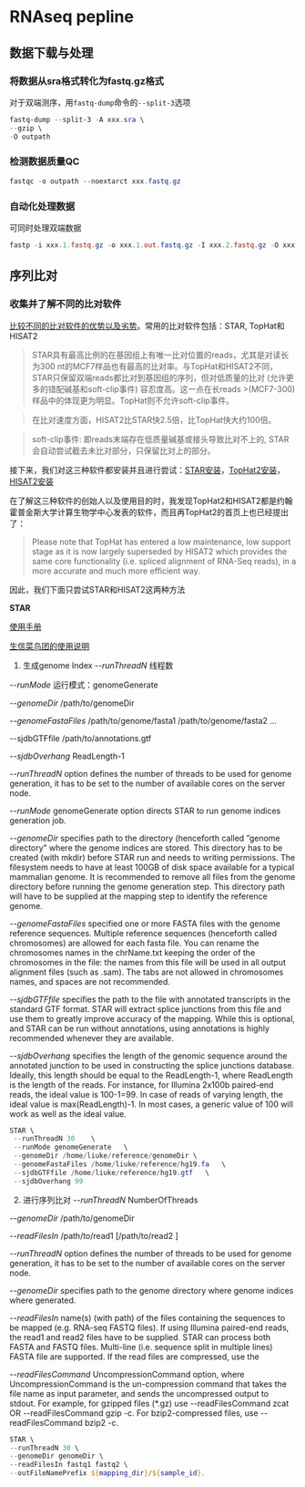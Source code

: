 # RNAseq pepline

## 数据下载与处理
### 将数据从sra格式转化为fastq.gz格式
对于双端测序，用`fastq-dump`命令的`--split-3`选项
```powershell
fastq-dump --split-3 -A xxx.sra \
--gzip \
-O outpath 
```
  
### 检测数据质量QC
```powershell
fastqc -o outpath --noextarct xxx.fastq.gz
```

### 自动化处理数据
可同时处理双端数据
```powershell
fastp -i xxx.1.fastq.gz -o xxx.1.out.fastq.gz -I xxx.2.fastq.gz -O xxx.2.out.fastq.gz
```

## 序列比对

### 收集并了解不同的比对软件
[比较不同的比对软件的优势以及劣势](https://blog.csdn.net/qazplm12_3/article/details/76700045)。常用的比对软件包括：STAR, TopHat和HISAT2
>STAR具有最高比例的在基因组上有唯一比对位置的reads，尤其是对读长为300 nt的MCF7样品也有最高的比对率。与TopHat和HISAT2不同，STAR只保留双端reads都比对到基因组的序列，但对低质量的比对 (允许更多的错配碱基和soft-clip事件) 容忍度高。这一点在长reads >(MCF7-300)样品中的体现更为明显。TopHat则不允许soft-clip事件。

>在比对速度方面，HISAT2比STAR快2.5倍，比TopHat快大约100倍。

>soft-clip事件: 即reads末端存在低质量碱基或接头导致比对不上的, STAR会自动尝试截去未比对部分，只保留比对上的部分。

接下来，我们对这三种软件都安装并且进行尝试：[STAR安装](https://github.com/alexdobin/STAR)，[TopHat2安装](http://ccb.jhu.edu/software/tophat/index.shtml)，[HISAT2安装](https://ccb.jhu.edu/software/hisat2/index.shtml)

在了解这三种软件的创始人以及使用目的时，我发现TopHat2和HISAT2都是约翰霍普金斯大学计算生物学中心发表的软件，而且再TopHat2的首页上也已经提出了：
>Please note that TopHat has entered a low maintenance, low support stage as it is now largely superseded by HISAT2 which provides the same core functionality (i.e. spliced alignment of RNA-Seq reads), in a more accurate and much more efficient way.

因此，我们下面只尝试STAR和HISAT2这两种方法

**STAR**

[使用手册](https://github.com/alexdobin/STAR/blob/master/doc/STARmanual.pdf)

[生信菜鸟团的使用说明](http://www.bio-info-trainee.com/727.html)

1. 生成genome Index
*--runThreadN* 线程数

*--runMode* 运行模式：genomeGenerate

*--genomeDir* /path/to/genomeDir

*--genomeFastaFiles* /path/to/genome/fasta1 /path/to/genome/fasta2 ...

--sjdbGTFfile /path/to/annotations.gtf

*--sjdbOverhang* ReadLength-1

*--runThreadN* option defines the number of threads to be used for genome generation, it has to be set to the number of available cores on the server node.

*--runMode* genomeGenerate option directs STAR to run genome indices generation job.

*--genomeDir* specifies path to the directory (henceforth called ”genome directory” where the
genome indices are stored. This directory has to be created (with mkdir) before STAR run
and needs to writing permissions. The filesystem needs to have at least 100GB of disk space
available for a typical mammalian genome. It is recommended to remove all files from the
genome directory before running the genome generation step. This directory path will have to
be supplied at the mapping step to identify the reference genome.

*--genomeFastaFiles* specified one or more FASTA files with the genome reference sequences.
Multiple reference sequences (henceforth called chromosomes) are allowed for each fasta file.
You can rename the chromosomes names in the chrName.txt keeping the order of the chromosomes
in the file: the names from this file will be used in all output alignment files (such as
.sam). The tabs are not allowed in chromosomes names, and spaces are not recommended.

*--sjdbGTFfile* specifies the path to the file with annotated transcripts in the standard GTF
format. STAR will extract splice junctions from this file and use them to greatly improve
accuracy of the mapping. While this is optional, and STAR can be run without annotations,
using annotations is highly recommended whenever they are available.

*--sjdbOverhang* specifies the length of the genomic sequence around the annotated junction
to be used in constructing the splice junctions database. Ideally, this length should be equal
to the ReadLength-1, where ReadLength is the length of the reads. For instance, for Illumina
2x100b paired-end reads, the ideal value is 100-1=99. In case of reads of varying length, the
ideal value is max(ReadLength)-1. In most cases, a generic value of 100 will work as
well as the ideal value.

```powershell
STAR \
 --runThreadN 30	\
 --runMode genomeGenerate	\
 --genomeDir /home/liuke/reference/genomeDir \
 --genomeFastaFiles /home/liuke/reference/hg19.fa	\
 --sjdbGTFfile /home/liuke/reference/hg19.gtf	\
 --sjdbOverhang 99
```

2. 进行序列比对
*--runThreadN* NumberOfThreads

*--genomeDir* /path/to/genomeDir

*--readFilesIn* /path/to/read1 [/path/to/read2 ]

*--runThreadN* option defines the number of threads to be used for genome generation, it has
to be set to the number of available cores on the server node.

*--genomeDir* specifies path to the genome directory where genome indices where generated.

*--readFilesIn* name(s) (with path) of the files containing the sequences to be mapped (e.g. RNA-seq FASTQ files). If using Illumina paired-end reads, the read1 and read2 files have to be supplied. STAR can process both FASTA and FASTQ files. Multi-line (i.e. sequence split in multiple lines) FASTA file are supported. If the read files are compressed, use the

*--readFilesCommand* UncompressionCommand option, where UncompressionCommand is the un-compression command that takes the file name as input parameter, and sends the uncompressed output to stdout. For example, for gzipped files (*.gz) use --readFilesCommand zcat OR --readFilesCommand gzip -c. For bzip2-compressed files, use --readFilesCommand bzip2 -c.

```powershell
STAR \
--runThreadN 30 \
--genomeDir genomeDir \
--readFilesIn fastq1 fastq2 \
--outFileNamePrefix ${mapping_dir}/${sample_id}. 
```
























